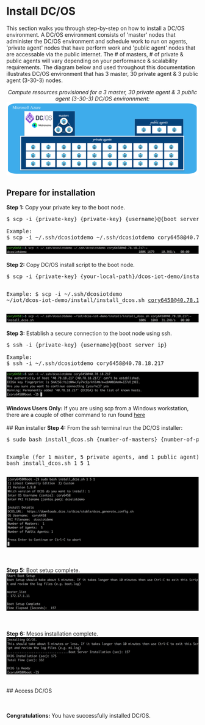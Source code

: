 # Install DC/OS
This section walks you through step-by-step on how to install a DC/OS environment.  A DC/OS environment consists of 'master' nodes that administer the DC/OS environment and schedule work to run on agents, 'private agent' nodes that have perform work and 'public agent' nodes that are accessable via the public internet.  The # of masters, # of private & public agents will vary depending on your performance & scalability requirements.  The diagram below and used throughout this documentation illustrates DC/OS environment that has 3 master, 30 private agent & 3 public agent (3-30-3) nodes.<br>
<div align="center">
<i>Compute resources provisioned for a 3 master, 30 private agent & 3 public agent (3-30-3) DC/OS environnment:</i>
<img src="00.jpg"/>
</div>

## Prepare for installation
<b>Step 1:</b> Copy your private key to the boot node.<br>
<pre>
$ scp -i {private-key} {private-key} {username}@{boot server ip}:~

Example:
$ scp -i ~/.ssh/dcosiotdemo ~/.ssh/dcosiotdemo cory6458@40.78.18.217:~
</pre>
<img src="01.png">
<br><br><b>Step 2:</b> Copy DC/OS install script to the boot node.<br>
<pre>
$ scp -i {private-key} {your-local-path}/dcos-iot-demo/install/install_dcos.sh {username}@{boot server ip}:~

Example:
$ scp -i \~/.ssh/dcosiotdemo \~/iot/dcos-iot-demo/install/install_dcos.sh cory6458@40.78.18.217:\~
</pre>
<img src="02.png">
<br><br><b>Step 3:</b> Establish a secure connection to the boot node using ssh.<br>
<pre>
$ ssh -i {private-key} {username}@{boot server ip}

Example:
$ ssh -i ~/.ssh/dcosiotdemo cory6458@40.78.18.217
</pre>
<img src="03.png">
<br><br><b>Windows Users Only:</b> If you are using scp from a Windows workstation, there are a couple of other command to run found <a href="windows.md">here</a><br>

<br>
## Run installer
<b>Step 4:</b> From the ssh terminal run the DC/OS installer:<br>
<pre>
$ sudo bash install_dcos.sh {number-of-masters} {number-of-private-agents} {number-of-public-agents}

Example (for 1 master, 5 private agents, and 1 public agent):
$ sudo bash install_dcos.sh 1 5 1
</pre>
<img src="04.png">

<br><br><b>Step 5:</b> Boot setup complete.<br>
<img src="05.png">

<br><br><b>Step 6:</b> Mesos installation complete.<br>
<img src="06.png">

<br>
## Access DC/OS


<br><br><b>Congratulations:</b> You have successfully installed DC/OS.
